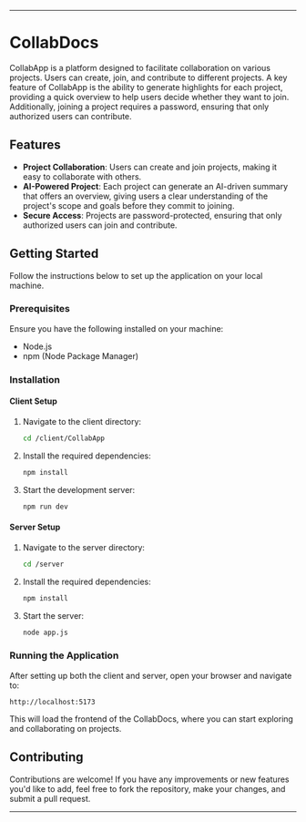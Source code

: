 
---

# CollabDocs

CollabApp is a platform designed to facilitate collaboration on various projects. Users can create, join, and contribute to different projects. A key feature of CollabApp is the ability to generate highlights for each project, providing a quick overview to help users decide whether they want to join. Additionally, joining a project requires a password, ensuring that only authorized users can contribute.

## Features

- **Project Collaboration**: Users can create and join projects, making it easy to collaborate with others.
- **AI-Powered Project**: Each project can generate an AI-driven summary that offers an overview, giving users a clear understanding of the project's scope and goals before they commit to joining.
- **Secure Access**: Projects are password-protected, ensuring that only authorized users can join and contribute.

## Getting Started

Follow the instructions below to set up the application on your local machine.

### Prerequisites

Ensure you have the following installed on your machine:

- Node.js
- npm (Node Package Manager)

### Installation

#### Client Setup

1. Navigate to the client directory:
   ```bash
   cd /client/CollabApp
   ```

2. Install the required dependencies:
   ```bash
   npm install
   ```

3. Start the development server:
   ```bash
   npm run dev
   ```

#### Server Setup

1. Navigate to the server directory:
   ```bash
   cd /server
   ```

2. Install the required dependencies:
   ```bash
   npm install
   ```

3. Start the server:
   ```bash
   node app.js
   ```

### Running the Application

After setting up both the client and server, open your browser and navigate to:

```
http://localhost:5173
```

This will load the frontend of the CollabDocs, where you can start exploring and collaborating on projects.

## Contributing

Contributions are welcome! If you have any improvements or new features you'd like to add, feel free to fork the repository, make your changes, and submit a pull request.

---

